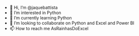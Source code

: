 - 👋 Hi, I’m @jaquebattista
- 👀 I’m interested in Python
- 🌱 I’m currently learning Python
- 💞️ I’m looking to collaborate on Python and Excel and Power BI
- 📫 How to reach me AsRainhasDoExcel

<!---
jaquebattista/jaquebattista is a ✨ special ✨ repository because its `README.md` (this file) appears on your GitHub profile.
You can click the Preview link to take a look at your changes.
--->
